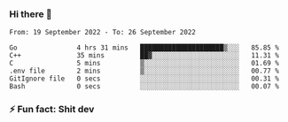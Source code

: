 ### Hi there 👋
<!--START_SECTION:waka-->

```text
From: 19 September 2022 - To: 26 September 2022

Go               4 hrs 31 mins   █████████████████████▒░░░   85.85 %
C++              35 mins         ██▓░░░░░░░░░░░░░░░░░░░░░░   11.31 %
C                5 mins          ▒░░░░░░░░░░░░░░░░░░░░░░░░   01.69 %
.env file        2 mins          ▒░░░░░░░░░░░░░░░░░░░░░░░░   00.77 %
GitIgnore file   0 secs          ░░░░░░░░░░░░░░░░░░░░░░░░░   00.31 %
Bash             0 secs          ░░░░░░░░░░░░░░░░░░░░░░░░░   00.07 %
```

<!--END_SECTION:waka-->
<!--
**TG4LAaron/TG4LAaron** is a ✨ _special_ ✨ repository because its `README.md` (this file) appears on your GitHub profile.

Here are some ideas to get you started:

- 🔭 I’m currently working on ...
- 🌱 I’m currently learning ...
- 👯 I’m looking to collaborate on ...
- 🤔 I’m looking for help with ...
- 💬 Ask me about ...
- 📫 How to reach me: ...
- 😄 Pronouns: ...
- ⚡ Fun fact: ...
-->
### ⚡ Fun fact: Shit dev
